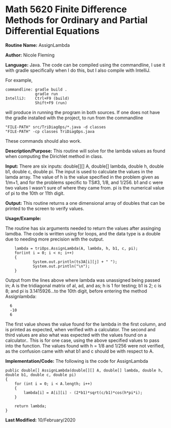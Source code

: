 # Math 5620 Finite Difference Methods for Ordinary and Partial Differential Equations

**Routine Name:**           AssignLambda

**Author:**                 Nicole Fleming

**Language:**              Java. The code can be compiled using the commandline, I use it with gradle specifically when I do this, but I also compile with IntelliJ.

For example,

    commandline: gradle build .
                 gradle run
    IntelliJ:    Ctrl+F9 (build)
                 Shift+F9 (run)

will produce in running the program in both sources. If one does not have the gradle installed with the project, to run from the commandline

    "FILE-PATH" src/TriDiagOps/*.java -d classes
    "FILE-PATH" -cp classes TriDiagOps.java
    
These commands should also work.

**Description/Purpose:** This routine will solve for the lambda values as found when computing the Dirichlet method in class.

**Input:** There are six inputs: double[][] A, double[] lambda, double h, double b1, double c, double pi. The input is used to calculate the values in the lamda array. The value of h is the value specified in the problem given as 1/m+1, and for the problems specific to TS#3, 1/8, and 1/256. b1 and c were two values I wasn't sure of where they came from. pi is the numerical value of pi to the 10th or 11th digit. 

**Output:** This routine returns a one dimensional array of doubles that can be printed to the screen to verify 
values. 

**Usage/Example:**

The routine has six arguments needed to return the values after assinging lamdba. The code is written using for loops, and 
the data type is a double due to needing more precision with the output.

        lambda = triOps.AssignLambda(A, lambda, h, b1, c, pi);
        for(int i = 0; i < n; i++)
        {
                System.out.println(ts3A[i][j] + " ");
                System.out.println("\n");
        }

Output from the lines above where lambda was unassigned being passed in; A is the tridiagonal matrix of al, ad, and as; h is 1 for testing; b1 is 2; c is 8; and pi is 3.1415926...to the 10th digit, before entering the method Assignlambda:

      6
      -10 
      6 
      

The first value shows the value found for the lambda in the first column, and is printed as expected, when verified with a calculator. The second and third values are also what was expected with the values found on a calculator.. 
This is for one case, using the above specified values to pass into the function. The values found with h = 1/8 and 1/256 were not verified, as the confusion came with what b1 and c should be with respect to A. 

**Implementation/Code:** The following is the code for AssignLambda

    public double[] AssignLambda(double[][] A, double[] lambda, double h, double b1, double c, double pi)
    {
        for (int i = 0; i < A.length; i++)
        {
            lambda[i] = A[i][i] - (2*b1)*sqrt(c/b1)*cos(h*pi*i);
        }

        return lambda;
    }

**Last Modified:** 10/February/2020

